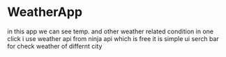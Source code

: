# WeatherApp
in this app we can see temp. and other weather related condition in one click 
i use weather api from ninja api which is free 
it is simple ui serch bar for check weather of differnt city
